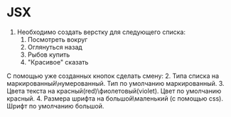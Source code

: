 # JSX
1. Необходимо создать верстку для следующего списка:
   1. Посмотреть вокруг
   2. Оглянуться назад
   3. Рыбов купить
   4. "Красивое" сказать

С помощью уже созданных кнопок сделать смену:
2. Типа списка на маркированный\нумерованный. Тип по умолчанию маркированный.
3. Цвета текста на красный(red)\фиолетовый(violet). Цвет по умолчанию красный.
4. Размера шрифта на большой\маленький (с помощью css). Шрифт по умолчанию большой.
